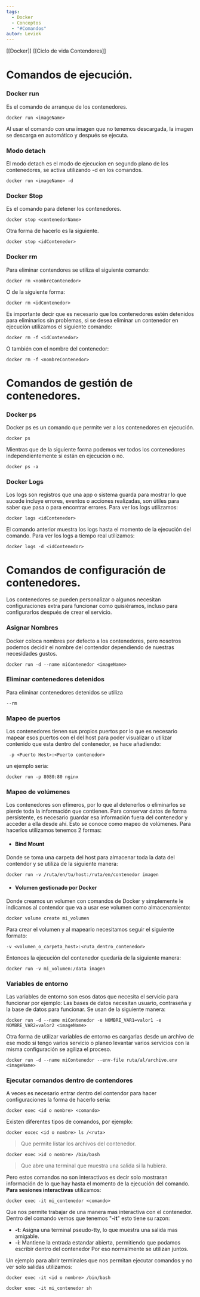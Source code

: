 ```yaml
---
tags:
  - Docker
  - Conceptos
  - "#Comandos"
autor: Leviek
---
```

[[Docker]]
[[Ciclo de vida Contendores]]
# Comandos de ejecución.
### Docker run
Es el comando de arranque de los contenedores.
```
docker run <imageName>
```
Al usar el comando con una imagen que no tenemos descargada, la imagen se descarga en automático y después se ejecuta.

### Modo detach
El modo detach es el modo de ejecucion en segundo plano de los contenedores, se activa utilizando -d en los comandos.
```
docker run <imageName> -d
```
### Docker Stop
Es el comando para detener los contenedores.
```
docker stop <contenedorName> 
```
Otra forma de hacerlo es la siguiente.
```
docker stop <idContenedor>
```
### Docker rm
Para eliminar contendores se utiliza el siguiente comando:
```
docker rm <nombreContenedor>
```
O de la siguiente forma:
```
docker rm <idContenedor>
```
Es importante decir que es necesario que los contenedores estén detenidos para eliminarlos sin problemas, si se desea eliminar un contenedor en ejecución utilizamos el siguiente comando:
```
docker rm -f <idContenedor>
```
O también con el nombre del contenedor:
```
docker rm -f <nombreContenedor>
```
# Comandos de gestión de contenedores.
### Docker ps
Docker ps es un comando que permite ver a los contenedores en ejecución.
```
docker ps
```
Mientras que de la siguiente forma podemos ver todos los contenedores independientemente si están en ejecución o no.
```
docker ps -a
```
### Docker Logs
Los logs son registros que una app o sistema guarda para mostrar lo que sucede incluye errores, eventos o acciones realizadas, son útiles para saber que pasa o para encontrar errores.
Para ver los logs utilizamos:
```
docker logs <idContenedor>
```
El comando anterior muestra los logs hasta el momento de la ejecución del comando.
Para ver los logs a tiempo real utilizamos:
```
docker logs -d <idContenedor>
```

# Comandos de configuración de contenedores.
Los contenedores se pueden personalizar o algunos necesitan configuraciones extra para funcionar como quisiéramos, incluso para configurarlos después de crear el servicio.
### Asignar Nombres
Docker coloca nombres por defecto a los contenedores, pero nosotros podemos decidir el nombre del contendor dependiendo de nuestras necesidades  gustos.
```
docker run -d --name miContenedor <imageName>
```

### Eliminar contenedores detenidos
Para eliminar contenedores detenidos se utiliza
```
--rm
```

### Mapeo de puertos
Los contenedores tienen sus propios puertos por lo que es necesario mapear esos puertos con el del host para poder visualizar o utilizar contenido que esta dentro del contenedor, se hace añadiendo:
```
 -p <Puerto Host>:<Puerto contenedor> 
```
un ejemplo seria:
```
docker run -p 8080:80 nginx
```

### Mapeo de volúmenes
Los contenedores son efímeros, por lo que al detenerlos o eliminarlos se pierde toda la información que contienen. Para conservar datos de forma persistente, es necesario guardar esa información fuera del contenedor y acceder a ella desde ahí. Esto se conoce como mapeo de volúmenes.
Para hacerlos utilizamos tenemos 2 formas:
- #### **Bind Mount**
Donde se toma una carpeta del host para almacenar toda la data del contendor y se utiliza de la siguiente manera:
```
docker run -v /ruta/en/tu/host:/ruta/en/contenedor imagen
```
- #### **Volumen gestionado por Docker**
Donde creamos un volumen con comandos de Docker y simplemente le indicamos al contendor que va a usar ese volumen como almacenamiento:
```
docker volume create mi_volumen
```
Para crear el volumen y al mapearlo necesitamos seguir el siguiente formato:
```
-v <volumen_o_carpeta_host>:<ruta_dentro_contenedor>
```
Entonces la ejecución del contenedor quedaría de la siguiente manera:
```
docker run -v mi_volumen:/data imagen
```

### Variables de entorno
Las variables de entorno son esos datos que necesita el servicio para funcionar por ejemplo:
	Las bases de datos necesitan usuario, contraseña y la base de datos para funcionar.
Se usan de la siguiente manera:
```
docker run -d --name miContenedor -e NOMBRE_VAR1=valor1 -e NOMBRE_VAR2=valor2 <imageName>

```
Otra forma de utilizar variables de entorno es cargarlas desde un archivo de ese modo si tengo varios servicio o planeo levantar varios servicios con la misma configuración se agiliza el proceso.
```
docker run -d --name miContenedor --env-file ruta/al/archivo.env <imageName>
```

### Ejecutar comandos dentro de contendores
A veces es necesario entrar dentro del contendor para hacer configuraciones la forma de hacerlo seria:
```
docker exec <id o nombre> <comando>
```
Existen diferentes tipos de comandos, por ejemplo:
```
docker excec <id o nombre> ls /<ruta>
```
> Que permite listar los archivos del contenedor.
```
docker exec >id o nombre> /bin/bash
```
> Que abre una terminal que muestra una salida si la hubiera.

Pero estos comandos no son interactivos es decir solo mostraran información de lo que hay hasta el momento de la ejecución del comando.
**Para sesiones interactivas** utilizamos:
```
docker exec -it mi_contenedor <comando>
```
Que nos permite trabajar de una manera mas interactiva con el contenedor.
Dentro del  comando vemos que tenemos "**-it**" esto tiene su razon:
- **-t**: Asigna una terminal pseudo-tty, lo que muestra una salida mas amigable.
- **-i**: Mantiene la entrada estandar abierta, permitiendo que podamos escribir dentro del contenedor
Por eso normalmente se utilizan juntos.

Un ejemplo para abrir terminales que nos permitan ejecutar comandos y no ver solo salidas utilizamos:
```
docker exec -it <id o nombre> /bin/bash

docker exec -it mi_contenedor sh
```
